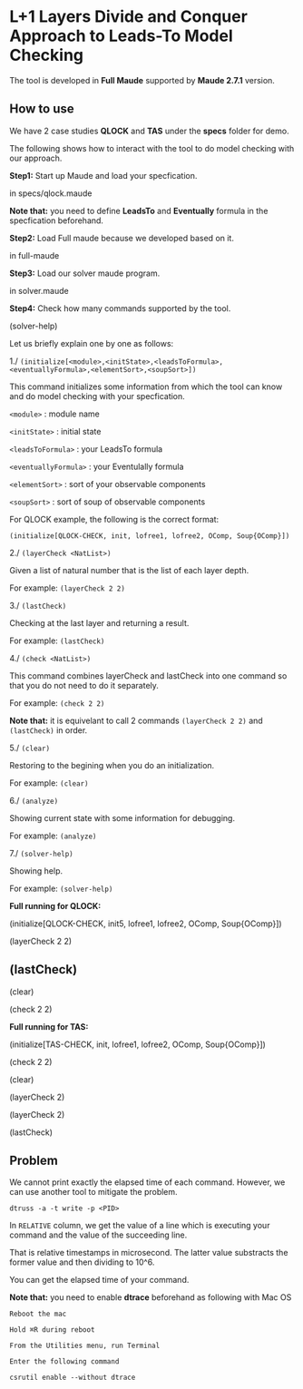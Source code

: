# L+1 Layers Divide and Conquer Approach to Leads-To Model Checking

The tool is developed in **Full Maude** supported by **Maude 2.7.1** version.

## How to use
We have 2 case studies **QLOCK** and **TAS** under the **specs** folder for demo.

The following shows how to interact with the tool to do model checking with our approach.

**Step1:** Start up Maude and load your specfication.

in specs/qlock.maude

**Note that:** you need to define **LeadsTo** and **Eventually** formula in the specfication beforehand.

**Step2:** Load Full maude because we developed based on it.

in full-maude

**Step3:** Load our solver maude program.

in solver.maude

**Step4:** Check how many commands supported by the tool.

(solver-help)

Let us briefly explain one by one as follows:

1./ `(initialize[<module>,<initState>,<leadsToFormula>,<eventuallyFormula>,<elementSort>,<soupSort>])`

This command initializes some information from which the tool can know
and do model checking with your specfication.

`<module>` : module name

`<initState>` : initial state

`<leadsToFormula>` : your LeadsTo formula

`<eventuallyFormula>` : your Eventulally formula

`<elementSort>` : sort of your observable components

`<soupSort>` : sort of soup of observable components

For QLOCK example, the following is the correct format:

`(initialize[QLOCK-CHECK, init, lofree1, lofree2, OComp, Soup{OComp}])`

2./ `(layerCheck <NatList>)`

Given a list of natural number that is the list of each layer depth.

For example: `(layerCheck 2 2)`

3./ `(lastCheck)`

Checking at the last layer and returning a result.

For example: `(lastCheck)`

4./ `(check <NatList>)`

This command combines layerCheck and lastCheck into one command so that you do not need to do it separately.

For example: `(check 2 2)`

**Note that:** it is equivelant to call 2 commands `(layerCheck 2 2)` and `(lastCheck)` in order.

5./ `(clear)`

Restoring to the begining when you do an initialization.

For example: `(clear)`

6./ `(analyze)`

Showing current state with some information for debugging.

For example: `(analyze)`

7./ `(solver-help)`

Showing help.

For example: `(solver-help)`


**Full running for QLOCK:**

(initialize[QLOCK-CHECK, init5, lofree1, lofree2, OComp, Soup{OComp}])

(layerCheck 2 2)

(lastCheck)
-
(clear)

(check 2 2)

**Full running for TAS:**

(initialize[TAS-CHECK, init, lofree1, lofree2, OComp, Soup{OComp}])

(check 2 2)

(clear)

(layerCheck 2)

(layerCheck 2)

(lastCheck)

## Problem

We cannot print exactly the elapsed time of each command. However, we can use another tool to mitigate the problem.

`dtruss -a -t write -p <PID>`

In `RELATIVE` column, we get the value of a line which is executing your command and the value of the succeeding line.

That is relative timestamps in microsecond. The latter value substracts the former value and then dividing to 10^6.

You can get the elapsed time of your command.

**Note that:** you need to enable **dtrace** beforehand as following with Mac OS

```
Reboot the mac

Hold ⌘R during reboot

From the Utilities menu, run Terminal

Enter the following command

csrutil enable --without dtrace
```